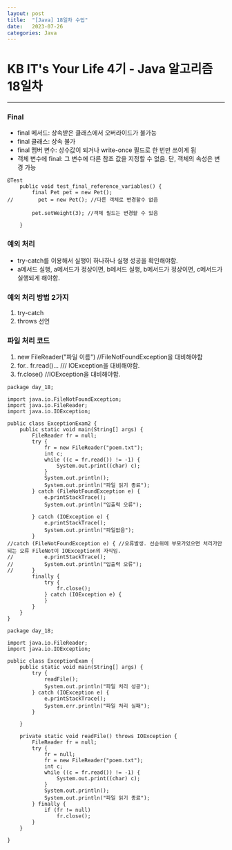 ```yaml
---
layout: post
title:  "[Java] 18일차 수업"
date:   2023-07-26
categories: Java
---
```

# KB IT's Your Life 4기 - Java 알고리즘 18일차

--- 

### Final

- final 메서드: 상속받은 클래스에서 오버라이드가 불가능
- final 클래스: 상속 불가
- final 맴버 변수: 상수값이 되거나 write-once 필드로 한 번만 쓰이게 됨
- 객체 변수에 final: 그 변수에 다른 참조 값을 지정할 수 없음. 단, 객체의 속성은 변경 가능

```
@Test
    public void test_final_reference_variables() {
        final Pet pet = new Pet();
//        pet = new Pet(); //다른 객체로 변경할수 없음

        pet.setWeight(3); //객체 필드는 변경할 수 있음

    }
```

### 예외 처리

- try-catch를 이용해서 실행이 하나하나 실행 성공을 확인해야함.
- a메서드 실행, a메서드가 정상이면, b메서드 실행, b메서드가 정상이면, c메서드가 실행되게 해야함.

### 예외 처리 방법 2가지

1. try-catch
2. throws 선언

### 파일 처리 코드

1. new FileReader("파일 이름") //FileNotFoundException을 대비해야함
2. for.. fr.read()... /// IOException을 대비해야함.
3. fr.close() //IOException을 대비해야함.

```
package day_18;

import java.io.FileNotFoundException;
import java.io.FileReader;
import java.io.IOException;

public class ExceptionExam2 {
	public static void main(String[] args) {
		FileReader fr = null;
		try {
			fr = new FileReader("poem.txt");
			int c;
			while ((c = fr.read()) != -1) {
				System.out.print((char) c);
			}
			System.out.println();
			System.out.println("파일 읽기 종료");
		} catch (FileNotFoundException e) {
			e.printStackTrace();
			System.out.println("입출력 오류");

		} catch (IOException e) {
			e.printStackTrace();
			System.out.println("파일없음");
		}
//catch (FileNotFoundException e) { //오류발생. 선순위에 부모가있으면 처리가안되는 오류 FileNot이 IOException의 자식임.
//			e.printStackTrace();
//			System.out.println("입출력 오류");
//		}
		finally {
			try {
				fr.close();
			} catch (IOException e) {
			}
		}
	}
}

```


```
package day_18;

import java.io.FileReader;
import java.io.IOException;

public class ExceptionExam {
	public static void main(String[] args) {
		try {
			readFile();
			System.out.println("파일 처리 성공");
		} catch (IOException e) {
			e.printStackTrace();
			System.err.println("파일 처리 실패");
		}

	}

	private static void readFile() throws IOException {
		FileReader fr = null;
		try {
			fr = null;
			fr = new FileReader("poem.txt");
			int c;
			while ((c = fr.read()) != -1) {
				System.out.print((char) c);
			}
			System.out.println();
			System.out.println("파일 읽기 종료");
		} finally {
			if (fr != null)
				fr.close();
		}
	}

}

```
